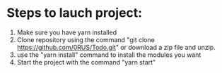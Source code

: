 # Steps to lauch project:

1. Make sure you have yarn installed
2. Clone repository using the command "git clone https://github.com/0RUS/Todo.git" or download a zip file and unzip.
3. use the "yarn install" command to install the modules you want
4. Start the project with the command "yarn start"
